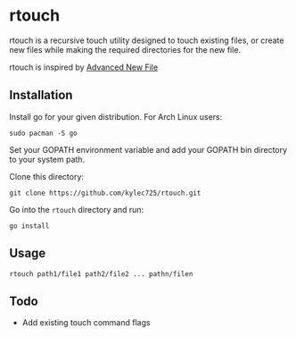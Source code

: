 # rtouch
rtouch is a recursive touch utility designed to touch existing files, or create
new files while making the required directories for the new file.

rtouch is inspired by [Advanced New File](https://github.com/tanrax/terminal-AdvancedNewFile)

## Installation
Install go for your given distribution.
For Arch Linux users:
```
sudo pacman -S go
```


Set your GOPATH environment variable and add your GOPATH bin directory to your system path.


Clone this directory:
```
git clone https://github.com/kylec725/rtouch.git
```


Go into the `rtouch` directory and run:
```
go install
```

## Usage
```
rtouch path1/file1 path2/file2 ... pathn/filen
```

## Todo
- Add existing touch command flags
